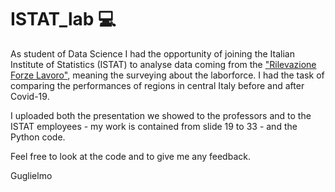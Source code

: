 # ISTAT_lab 💻
As student of Data Science I had the opportunity of joining the Italian Institute of Statistics (ISTAT) to analyse data coming from the ["Rilevazione Forze Lavoro"]("https://www.istat.it/it/archivio/8263"), meaning the surveying about the laborforce. I had the task of comparing the performances of regions in central Italy before and after Covid-19.

I uploaded both the presentation we showed to the professors and to the ISTAT employees - my work is contained from slide 19 to 33 - and the Python code.

Feel free to look at the code and to give me any feedback.

Guglielmo
